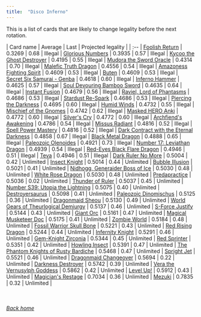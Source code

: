 ```yaml
---
title:  "Disco Inferno"
---
```


This is a list of cards that are likely to change legality before the next rotation.

| Card name | Average | Last | Projected legality |
| :-- |
[Foolish Return](https://db.ygoprodeck.com/card/?search=Foolish%20Return) | 0.3269 | 0.68 | Illegal |
[Glorious Numbers](https://db.ygoprodeck.com/card/?search=Glorious%20Numbers) | 0.3935 | 0.57 | Illegal |
[Kycoo the Ghost Destroyer](https://db.ygoprodeck.com/card/?search=Kycoo%20the%20Ghost%20Destroyer) | 0.4195 | 0.55 | Illegal |
[Mudora the Sword Oracle](https://db.ygoprodeck.com/card/?search=Mudora%20the%20Sword%20Oracle) | 0.4314 | 0.70 | Illegal |
[Malefic Truth Dragon](https://db.ygoprodeck.com/card/?search=Malefic%20Truth%20Dragon) | 0.4556 | 0.54 | Illegal |
[Amazoness Fighting Spirit](https://db.ygoprodeck.com/card/?search=Amazoness%20Fighting%20Spirit) | 0.4609 | 0.53 | Illegal |
[Buten](https://db.ygoprodeck.com/card/?search=Buten) | 0.4609 | 0.53 | Illegal |
[Secret Six Samurai - Genba](https://db.ygoprodeck.com/card/?search=Secret%20Six%20Samurai%20-%20Genba) | 0.4618 | 0.60 | Illegal |
[Inferno Hammer](https://db.ygoprodeck.com/card/?search=Inferno%20Hammer) | 0.4625 | 0.57 | Illegal |
[Soul Devouring Bamboo Sword](https://db.ygoprodeck.com/card/?search=Soul%20Devouring%20Bamboo%20Sword) | 0.4635 | 0.64 | Illegal |
[Instant Fusion](https://db.ygoprodeck.com/card/?search=Instant%20Fusion) | 0.4679 | 0.56 | Illegal |
[Raviel, Lord of Phantasms](https://db.ygoprodeck.com/card/?search=Raviel,%20Lord%20of%20Phantasms) | 0.4686 | 0.53 | Illegal |
[Stardust Re-Spark](https://db.ygoprodeck.com/card/?search=Stardust%20Re-Spark) | 0.4686 | 0.53 | Illegal |
[Piercing the Darkness](https://db.ygoprodeck.com/card/?search=Piercing%20the%20Darkness) | 0.4695 | 0.60 | Illegal |
[Humid Winds](https://db.ygoprodeck.com/card/?search=Humid%20Winds) | 0.4732 | 0.55 | Illegal |
[Mischief of the Gnomes](https://db.ygoprodeck.com/card/?search=Mischief%20of%20the%20Gnomes) | 0.4742 | 0.62 | Illegal |
[Masked HERO Anki](https://db.ygoprodeck.com/card/?search=Masked%20HERO%20Anki) | 0.4772 | 0.60 | Illegal |
[Silver's Cry](https://db.ygoprodeck.com/card/?search=Silver's%20Cry) | 0.4772 | 0.60 | Illegal |
[Archfiend's Awakening](https://db.ygoprodeck.com/card/?search=Archfiend's%20Awakening) | 0.4786 | 0.54 | Illegal |
[Missus Radiant](https://db.ygoprodeck.com/card/?search=Missus%20Radiant) | 0.4816 | 0.52 | Illegal |
[Spell Power Mastery](https://db.ygoprodeck.com/card/?search=Spell%20Power%20Mastery) | 0.4816 | 0.52 | Illegal |
[Dark Contract with the Eternal Darkness](https://db.ygoprodeck.com/card/?search=Dark%20Contract%20with%20the%20Eternal%20Darkness) | 0.4858 | 0.67 | Illegal |
[Black Metal Dragon](https://db.ygoprodeck.com/card/?search=Black%20Metal%20Dragon) | 0.4888 | 0.65 | Illegal |
[Paleozoic Olenoides](https://db.ygoprodeck.com/card/?search=Paleozoic%20Olenoides) | 0.4921 | 0.73 | Illegal |
[Number 17: Leviathan Dragon](https://db.ygoprodeck.com/card/?search=Number%2017:%20Leviathan%20Dragon) | 0.4939 | 0.54 | Illegal |
[Red-Eyes Black Flare Dragon](https://db.ygoprodeck.com/card/?search=Red-Eyes%20Black%20Flare%20Dragon) | 0.4946 | 0.51 | Illegal |
[Teva](https://db.ygoprodeck.com/card/?search=Teva) | 0.4946 | 0.51 | Illegal |
[Dark Ruler No More](https://db.ygoprodeck.com/card/?search=Dark%20Ruler%20No%20More) | 0.5004 | 0.42 | Unlimited |
[Insect Knight](https://db.ygoprodeck.com/card/?search=Insect%20Knight) | 0.5014 | 0.44 | Unlimited |
[Bubble Illusion](https://db.ygoprodeck.com/card/?search=Bubble%20Illusion) | 0.5021 | 0.41 | Unlimited |
[Nidhogg, Generaider Boss of Ice](https://db.ygoprodeck.com/card/?search=Nidhogg,%20Generaider%20Boss%20of%20Ice) | 0.5030 | 0.48 | Unlimited |
[White Rose Dragon](https://db.ygoprodeck.com/card/?search=White%20Rose%20Dragon) | 0.5030 | 0.48 | Unlimited |
[Predapractice](https://db.ygoprodeck.com/card/?search=Predapractice) | 0.5036 | 0.02 | Unlimited |
[Thunder of Ruler](https://db.ygoprodeck.com/card/?search=Thunder%20of%20Ruler) | 0.5037 | 0.45 | Unlimited |
[Number S39: Utopia the Lightning](https://db.ygoprodeck.com/card/?search=Number%20S39:%20Utopia%20the%20Lightning) | 0.5075 | 0.40 | Unlimited |
[Destroyersaurus](https://db.ygoprodeck.com/card/?search=Destroyersaurus) | 0.5098 | 0.41 | Unlimited |
[Paleozoic Dinomischus](https://db.ygoprodeck.com/card/?search=Paleozoic%20Dinomischus) | 0.5125 | 0.36 | Unlimited |
[Dragonmaid Sheou](https://db.ygoprodeck.com/card/?search=Dragonmaid%20Sheou) | 0.5130 | 0.49 | Unlimited |
[World Gears of Theurlogical Demiurgy](https://db.ygoprodeck.com/card/?search=World%20Gears%20of%20Theurlogical%20Demiurgy) | 0.5137 | 0.46 | Unlimited |
[S-Force Justify](https://db.ygoprodeck.com/card/?search=S-Force%20Justify) | 0.5144 | 0.43 | Unlimited |
[Giant Orc](https://db.ygoprodeck.com/card/?search=Giant%20Orc) | 0.5161 | 0.47 | Unlimited |
[Magical Musketeer Doc](https://db.ygoprodeck.com/card/?search=Magical%20Musketeer%20Doc) | 0.5175 | 0.41 | Unlimited |
[Zombie World](https://db.ygoprodeck.com/card/?search=Zombie%20World) | 0.5184 | 0.48 | Unlimited |
[Fossil Warrior Skull Bone](https://db.ygoprodeck.com/card/?search=Fossil%20Warrior%20Skull%20Bone) | 0.5221 | 0.43 | Unlimited |
[Red Rising Dragon](https://db.ygoprodeck.com/card/?search=Red%20Rising%20Dragon) | 0.5244 | 0.44 | Unlimited |
[Infernity Knight](https://db.ygoprodeck.com/card/?search=Infernity%20Knight) | 0.5291 | 0.46 | Unlimited |
[Gem-Knight Zirconia](https://db.ygoprodeck.com/card/?search=Gem-Knight%20Zirconia) | 0.5344 | 0.45 | Unlimited |
[Red Sprinter](https://db.ygoprodeck.com/card/?search=Red%20Sprinter) | 0.5351 | 0.42 | Unlimited |
[Howling Insect](https://db.ygoprodeck.com/card/?search=Howling%20Insect) | 0.5391 | 0.47 | Unlimited |
[The Phantom Knights of Rusty Bardiche](https://db.ygoprodeck.com/card/?search=The%20Phantom%20Knights%20of%20Rusty%20Bardiche) | 0.5468 | 0.47 | Unlimited |
[Spright Jet](https://db.ygoprodeck.com/card/?search=Spright%20Jet) | 0.5521 | 0.46 | Unlimited |
[Dragonmaid Changeover](https://db.ygoprodeck.com/card/?search=Dragonmaid%20Changeover) | 0.5694 | 0.22 | Unlimited |
[Darkness Destroyer](https://db.ygoprodeck.com/card/?search=Darkness%20Destroyer) | 0.5742 | 0.39 | Unlimited |
[Vera the Vernusylph Goddess](https://db.ygoprodeck.com/card/?search=Vera%20the%20Vernusylph%20Goddess) | 0.5862 | 0.42 | Unlimited |
[Level Up!](https://db.ygoprodeck.com/card/?search=Level%20Up!) | 0.5912 | 0.43 | Unlimited |
[Magician's Restage](https://db.ygoprodeck.com/card/?search=Magician's%20Restage) | 0.7034 | 0.36 | Unlimited |
[Mezuki](https://db.ygoprodeck.com/card/?search=Mezuki) | 0.7835 | 0.32 | Unlimited |

<br>

###### [Back home](index)